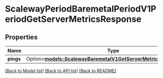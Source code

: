 # ScalewayPeriodBaremetalPeriodV1PeriodGetServerMetricsResponse

## Properties

Name | Type | Description | Notes
------------ | ------------- | ------------- | -------------
**pings** | Option<[**models::ScalewayBaremetalV1GetServerMetricsResponsePings**](scaleway_baremetal_v1_GetServerMetricsResponse_pings.md)> |  | [optional]

[[Back to Model list]](../README.md#documentation-for-models) [[Back to API list]](../README.md#documentation-for-api-endpoints) [[Back to README]](../README.md)


